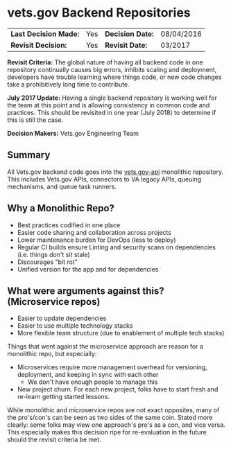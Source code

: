 # vets.gov Backend Repositories

| | | | |
| --- | --- | --- | --- |
|**Last Decision Made:**|Yes| **Decision Date:** | 08/04/2016 |
|**Revisit Decision:**| Yes | **Revisit Date:** | 03/2017 |

**Revisit Criteria:** The global nature of having all backend code in one repository continually causes big errors, inhibits scaling and deployment, developers have trouble learning where things code, or new code changes take a prohibitively long time to contribute.

**July 2017 Update:** Having a single backend repository is working well for the team at this point and is allowing consistency in common code and practices. This should be revisited in one year (July 2018) to determine if this is still the case.

**Decision Makers:** Vets.gov Engineering Team

## Summary

All Vets.gov backend code goes into the [vets.gov-api](https://github.com/department-of-veterans-affairs/vets-api) monolithic repository. This includes Vets.gov APIs, connectors to VA legacy APIs, queuing mechanisms, and queue task runners.

## Why a Monolithic Repo?

- Best practices codified in one place
- Easier code sharing and collaboration across projects
- Lower maintenance burden for DevOps (less to deploy)
- Regular CI builds ensure Linting and security scans on dependencies (i.e. things don't sit stale)
- Discourages "bit rot"
- Unified version for the app and for dependencies

## What were arguments against this? (Microservice repos)

- Easier to update dependencies
- Easier to use multiple technology stacks
- More flexible team structure (due to enablement of multiple tech stacks)

Things that went against the microservice approach are reason for a monolithic repo, but especially:

- Microservices require more management overhead for versioning, deployment, and keeping in sync with each other
  - We don't have enough people to manage this
- New project churn. For each new project, folks have to start fresh and re-learn getting started lessons.

While monolithic and microservice repos are not exact opposites, many of the pro's/con's can be seen as two sides of the same coin. Stated more clearly: some folks may view one approach's pro's as a con, and vice versa. This especially makes this decision ripe for re-evaluation in the future should the revisit criteria be met.
